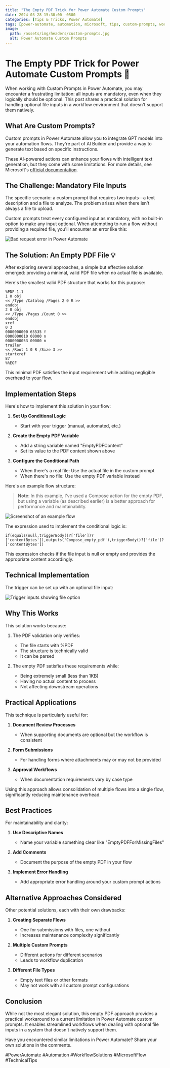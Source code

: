 ```yaml
---
title: "The Empty PDF Trick for Power Automate Custom Prompts"
date: 2024-03-28 15:30:00 -0500
categories: [Tips & Tricks, Power Automate]
tags: [power-automate, automation, microsoft, tips, custom-prompts, workflow, solution]
image:
  path: /assets/img/headers/custom-prompts.jpg
  alt: Power Automate Custom Prompts
---
```


# The Empty PDF Trick for Power Automate Custom Prompts 🔧

When working with Custom Prompts in Power Automate, you may encounter a frustrating limitation: all inputs are mandatory, even when they logically should be optional. This post shares a practical solution for handling optional file inputs in a workflow environment that doesn't support them natively.

## What Are Custom Prompts?

Custom prompts in Power Automate allow you to integrate GPT models into your automation flows. They're part of AI Builder and provide a way to generate text based on specific instructions.

These AI-powered actions can enhance your flows with intelligent text generation, but they come with some limitations. For more details, see Microsoft's [official documentation](https://learn.microsoft.com/en-us/ai-builder/use-a-custom-prompt-in-flow).

## The Challenge: Mandatory File Inputs

The specific scenario: a custom prompt that requires two inputs—a text description and a file to analyze. The problem arises when there isn't always a file to upload.

Custom prompts treat every configured input as mandatory, with no built-in option to make any input optional. When attempting to run a flow without providing a required file, you'll encounter an error like this:

![Bad request error in Power Automate](/assets/img/posts/badrequest.png)

## The Solution: An Empty PDF File 💡

After exploring several approaches, a simple but effective solution emerged: providing a minimal, valid PDF file when no actual file is available.

Here's the smallest valid PDF structure that works for this purpose:

```plaintext
%PDF-1.1
1 0 obj
<< /Type /Catalog /Pages 2 0 R >>
endobj
2 0 obj
<< /Type /Pages /Count 0 >>
endobj
xref
0 3
0000000000 65535 f 
0000000010 00000 n 
0000000053 00000 n 
trailer
<< /Root 1 0 R /Size 3 >>
startxref
87
%%EOF
```

This minimal PDF satisfies the input requirement while adding negligible overhead to your flow.

## Implementation Steps

Here's how to implement this solution in your flow:

1. **Set Up Conditional Logic**
   - Start with your trigger (manual, automated, etc.)

2. **Create the Empty PDF Variable**
   - Add a string variable named "EmptyPDFContent"
   - Set its value to the PDF content shown above

3. **Configure the Conditional Path**
   - When there's a real file: Use the actual file in the custom prompt
   - When there's no file: Use the empty PDF variable instead

Here's an example flow structure:

> **Note**: In this example, I've used a Compose action for the empty PDF, but using a variable (as described earlier) is a better approach for performance and maintainability.

![Screenshot of an example flow](/assets/img/posts/flow_example.png)

The expression used to implement the conditional logic is:

```
if(equals(null,triggerBody()?['file'])?['contentBytes']),outputs('Compose_empty_pdf'),triggerBody()?['file']?['contentBytes'])
```

This expression checks if the file input is null or empty and provides the appropriate content accordingly.

## Technical Implementation

The trigger can be set up with an optional file input:

![Trigger inputs showing file option](/assets/img/posts/trigger_inputs.png)

## Why This Works

This solution works because:

1. The PDF validation only verifies:
   - The file starts with %PDF
   - The structure is technically valid
   - It can be parsed

2. The empty PDF satisfies these requirements while:
   - Being extremely small (less than 1KB)
   - Having no actual content to process
   - Not affecting downstream operations

## Practical Applications

This technique is particularly useful for:

1. **Document Review Processes**
   - When supporting documents are optional but the workflow is consistent

2. **Form Submissions**
   - For handling forms where attachments may or may not be provided

3. **Approval Workflows**
   - When documentation requirements vary by case type

Using this approach allows consolidation of multiple flows into a single flow, significantly reducing maintenance overhead.

## Best Practices

For maintainability and clarity:

1. **Use Descriptive Names**
   - Name your variable something clear like "EmptyPDFForMissingFiles"

2. **Add Comments**
   - Document the purpose of the empty PDF in your flow

3. **Implement Error Handling**
   - Add appropriate error handling around your custom prompt actions

## Alternative Approaches Considered

Other potential solutions, each with their own drawbacks:

1. **Creating Separate Flows**
   - One for submissions with files, one without
   - Increases maintenance complexity significantly

2. **Multiple Custom Prompts**
   - Different actions for different scenarios
   - Leads to workflow duplication

3. **Different File Types**
   - Empty text files or other formats
   - May not work with all custom prompt configurations

## Conclusion

While not the most elegant solution, this empty PDF approach provides a practical workaround to a current limitation in Power Automate custom prompts. It enables streamlined workflows when dealing with optional file inputs in a system that doesn't natively support them.

Have you encountered similar limitations in Power Automate? Share your own solutions in the comments.

#PowerAutomate #Automation #WorkflowSolutions #MicrosoftFlow #TechnicalTips 